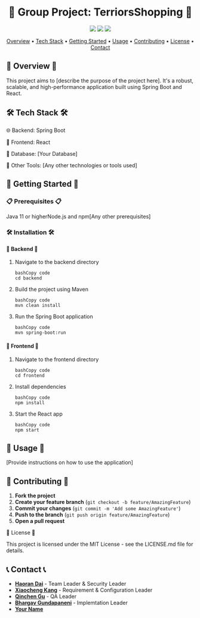 <h1 align="center">🚀 Group Project: TerriorsShopping 🚀</h1> <p align="center">   <img src="https://img.shields.io/badge/Spring%20Boot-v2.5.5-brightgreen" />   <img src="https://img.shields.io/badge/React-v17.0.2-blue" />   <img src="https://img.shields.io/badge/license-MIT-green" /> </p> <p align="center">   <a href="#overview">Overview</a> •   <a href="#tech-stack">Tech Stack</a> •   <a href="#getting-started">Getting Started</a> •   <a href="#usage">Usage</a> •   <a href="#contributing">Contributing</a> •   <a href="#license">License</a> •   <a href="#contact">Contact</a> </p>

## 🌟 Overview 🌟

This project aims to [describe the purpose of the project here]. It's a robust, scalable, and high-performance application built using Spring Boot and React.

## 🛠️ Tech Stack 🛠️

🌐 Backend: Spring Boot

🎨 Frontend: React

💽 Database: [Your Database]

🔧 Other Tools: [Any other technologies or tools used]

## 🚀 Getting Started 🚀

### 📋 Prerequisites 📋

Java 11 or higherNode.js and npm[Any other prerequisites]

### 🛠 Installation 🛠

#### 🔧 Backend 🔧

1. Navigate to the backend directory

   ```
   bashCopy code
   cd backend
   ```

2. Build the project using Maven

   ```
   bashCopy code
   mvn clean install
   ```

3. Run the Spring Boot application

   ```
   bashCopy code
   mvn spring-boot:run
   ```

#### 🎨 Frontend 🎨

1. Navigate to the frontend directory

   ```
   bashCopy code
   cd frontend
   ```

2. Install dependencies

   ```
   bashCopy code
   npm install
   ```

3. Start the React app

   ```
   bashCopy code
   npm start
   ```

## 🎯 Usage 🎯

[Provide instructions on how to use the application]

## 👥 Contributing 👥

1. **Fork the project**
2. **Create your feature branch** (`git checkout -b feature/AmazingFeature`)
3. **Commit your changes** (`git commit -m 'Add some AmazingFeature'`)
4. **Push to the branch** (`git push origin feature/AmazingFeature`)
5. **Open a pull request**

📝 License 📝

This project is licensed under the MIT License - see the LICENSE.md file for details.

## 📞 Contact 📞

- **[Haoran Dai](mailto:kevdaup@bu.edu)** - Team Leader & Security Leader
- **[Xiaocheng Kang](mailto:kangx@bu.edu)** - Requirement & Configuration Leader
- **[Qinchen Gu](mailto:qcgu@bu.edu)** - QA Leader
- **[Bhargav Gundapaneni](mailto:saibharg@bu.edu)** - Implemtation Leader
- **[Your Name](mailto:your.email@example.com)**
